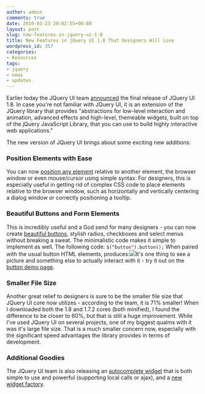 ```yaml
---
author: admin
comments: true
date: 2010-03-23 20:02:55+00:00
layout: post
slug: new-features-in-jquery-ui-1-8
title: New Features in jQuery UI 1.8 That Designers Will Love
wordpress_id: 357
categories:
- Resources
tags:
- jquery
- news
- updates
---
```


Earlier today the JQuery UI team [announced](http://blog.jqueryui.com/2010/03/jquery-ui-18/trackback/) the final release of JQuery UI 1.8.  In case you're not familiar with JQuery UI, it is an extension of the JQuery library that provides "abstractions for low-level interaction and animation, advanced effects and high-level, themeable widgets, built on top of the jQuery JavaScript Library, that you can use to build highly interactive web applications."<!-- more -->

The new version of JQuery UI brings about some exciting new additions:



### Position Elements with Ease


You can now [position any element](http://wiki.jqueryui.com/Position) relative to another element, the browser window or even mouse/cursor using simple syntax.  For designers, this is especially useful in getting rid of complex CSS code to place elements relative to the browser window, such as horizontally and vertically centering a dialog window or correctly positioning a tooltip.



### Beautiful Buttons and Form Elements


This is incredibly useful and a God send for many designers - you can now create [beautiful buttons](http://jqueryui.com/demos/button/), stylish radios, checkboxes and select menus without breaking a sweat.  The minimalistic code makes it simple to implement as well.  The following code:
`$("button").button();`
When paired with the usual button HTML elements, produces:![](http://devgrow.com/wp-content/uploads/2010/03/button.png)It's one thing to see a picture and something else to actually interact with it - try it out on the [button demo page](http://jqueryui.com/demos/button/).



### Smaller File Size


Another great relief to designers is sure to be the smaller file size that JQuery UI core now utilizes - according to the team, it is 71% smaller!  When I downloaded both the 1.8 and 1.7.2 cores (both minified), I found the difference to be closer to 60%, but that is still a huge improvement.  While I've used JQuery UI on several projects, one of my biggest qualms with it was it's large file size.  That is a much smaller concern now, especially with the significant speed advantages the library provides in terms of development.



### Additional Goodies


The JQuery UI team is also releasing an [autocomplete widget](http://jqueryui.com/demos/autocomplete/) that is both simple to use and powerful (supporting local calls or ajax), and a [new widget factory](http://jqueryui.com/docs/Upgrade_Guide#Widget_Factory).
